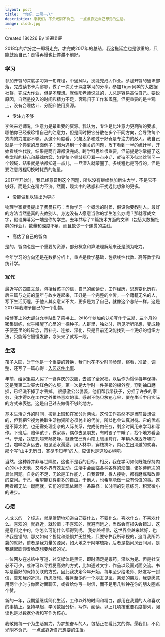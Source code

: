 ```yaml
---
layout: post
title:  "你好，二零一八"
description: 愿我们，不负光阴不负己， 一点点靠近自己想要的生活。
image: clock.jpg
---
```


Created 180226
By 游遍星辰

2018年的六分之一即将走完，才完成2017年的总结，我这拖延症也是够重的，只能鼓励自己：走得再慢也比停滞不前好。

### 学习
参加开智的深度学习第一期课程，中途掉队，没能完成大作业。参加开智的通识部落，完成读书卡片寥寥，做了一次关于深度学习的分享。参加Tiger同学的大数据社群，完成大作业，但是不理想。就像阳老师说过的，人总是容易高估自己。要说原因，自然是投入的时间和精力不足，客观归于工作和家庭，但更重要的是主观上，没有合理估计、分配和使用资源。

- 专注力不够

李笑来老师说，注意力是最重要的资源。我认为，专注是比注意力更高阶的要求。哪怕你已经很珍惜自己的注意力，但是同时把它分散在多个不同方向，会导致每个方向的力度都不够。从这个角度看，兴趣太多和过于好奇是专注力的敌人。我自己就是一个典型的反面例子：因为遇到一个相关的问题，放下看到一半的统计学，开始看线性代数，结果是两门课都没完成。跨学科思维很重要，但前提是你掌握了这些学科的核心和基础内容，如果每个领域都只看一点皮毛，就迫不及待地跳到另一个领域，结果就是啥都知道一点儿，一旦深入就蒙圈了。多线程也是可行的，但是要注意线程切换时耗费的能量。

2017年开始时，我已经意识到这个问题，所以没有继续参加新生大学，不是它不够好，而是实在精力不济。然而，现实中的诱惑和干扰远比想象的更多。

- 没能做到以输出为导向

物理学家费曼提出了费曼技巧：当你学习一个概念的时候，假设你要教别人。最好的方法当然是真的去教别人。身边没有人愿意当你的学生怎么办呢？那就写成文字，假设屏幕另一端是你的学生。去年共写了11篇技术方面的文章（包括大数据社群的作业），数量和深度不足，而且缺少一个连贯的主线。

- 高估了自己的智商

是的，智商也是一个重要的资源，部分概念和算法理解起来还是颇为吃力。

今年学习的方向还是在数据分析上，重点是数学基础，包括线性代数、高等数学和统计学。

### 写作
最近写的四篇文章，包括给孩子的信，自己的阅读史，工作经历，思想变化历程， 后三篇与之前的童年与故乡连起来，正好是一个完整的小传。一个籍籍无名的人，写下生活历程，于他人其实意义不大，更多是为了自己，就像这个总结一样。这是2017年我赠予自己的一个礼物。

把博客上的大部分文字贴到了简书上。2016年参加的认知写作学三期，三个月的密集训练，似乎唤醒了心里的一棵种子。人群里，独处时，所见所听所想，变成锤子便签里的碎碎念，再补充、连接、深化，只是目前还没能找到一个更好的组织方法，只能等它慢慢发酵，念头来了就写一段。

### 生活
孩子入园，对于他是一个重要的转换，我们也花不少时间参观，察看，准备，调整，还写了一篇心得：[入园这件小事](http://www.jianshu.com/p/ceca6526277f).

年前，给家里每人买了一身喜庆的衣服，去照了全家福，以后作为惯例每年保持。这是我第二次买大红色的衣服，第一次是大学时一件美邦的棉外套，穿到袖口磨损，已经洗不掉了才丢掉。 很感激公公婆婆，他们帮我带孩子，分担了许多的家务，我才得以在工作之外做些喜欢的事。感谢不能只放在心里，要在生活中用实际的方式来表达，这是自己过去做得不够的地方。

基本生活之外的时间，按照上班和在家分为两块。这份工作虽然不是当前最想做的，但我把它视为换取生活物资所必须付出的代价，所以也会认真对待。它的优点是不算太忙，也无需处理复杂的人际关系，完成份内任务，剩余时间用来学习和写作。下班后，陪伴孩子，做家事，偶尔去见朋友，有时孩子午睡了，找个地方看会书。于是，我感到越来越安静，就像在曲折山路上缓缓前行，车辆从身边呼啸而过，喧哗之声远去，眼见溪水潺潺，风入林中，穿枝拂叶，内心生出清澈的欢喜。那个写“山中无历日，寒尽不知年”的人，应该也是这般心境吧。

当然，这种静并非与世隔绝，这也不是我的目标。相反，我在学习如何既能保持内心的小小天地，又与外界有效互动。生活中会面临各种各样的烦恼，诸多待解决的具体问题。自身的不足，无论是工作能力，自我管理，待人接物，都有磨炼和改善的空间。于己，希望能获得更多的自由。于他人，也希望能做一些有价值的事。这两者都无法一蹴而就，它们的实现依赖同一条路径：长时间的刻意练习，积累微小的进步。


### 心愿
人成长的一个标志，就是清楚地知道自己要什么，不要什么，喜欢什么，不喜欢什么。喜欢的，就靠近，就珍惜；不喜欢的，就避而远之，当然会有损失会错过，这是意料之中的，你怎么可能什么都得到呢。
我始终相信，这世界会越来越好，也许我是错的，那又如何？担忧和恐惧并无益处，只要守护我所珍视的，追寻我所希冀的就好，前者是我力量的源泉，如大地之于阿喀琉斯，后者是指间风云间月，是我踮起脚仰着脸庞想要触摸的光。

一位网友在总结中写道，社交媒体是黑洞，即时满足是毒药。深以为是。但是社交必不可少，或许可以寻找更高效的方式，比如通过文字、作品以及面对面交流。书写是最好的保持关联的方式。因此我决定今年开始，每年至少给老师、好友写一封信，告知我的近况，所思所想。每月至少约一个朋友见面。亲爱的朋友，我更愿意用两个小时与你面对面聊天，或者给你写一封信，而不是用几秒钟在你的朋友圈点个赞。

新的一年，我期望继续简化生活，工作以外的时间和精力，都用在我爱的人和喜欢的事情上。坚持早起，学习数据分析，写作，阅读。以上几项按重要程度排列，阅读也是以数据分析和写作为核心。

我敬佩每一个为生活努力，为梦想奋斗的人，包括正在看此文的你。愿我们，不负光阴不负己， 一点点靠近自己想要的生活。
